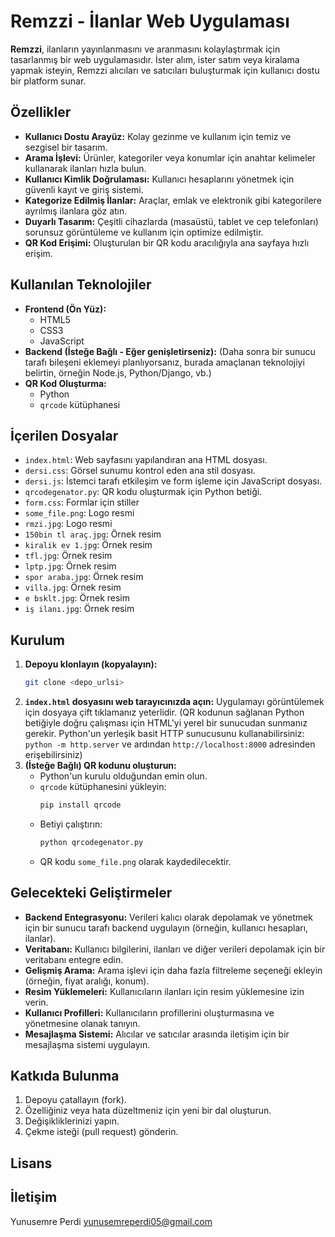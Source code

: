 # Remzzi -  İlanlar Web Uygulaması

**Remzzi**,  ilanların yayınlanmasını ve aranmasını kolaylaştırmak için tasarlanmış bir web uygulamasıdır. İster alım, ister satım veya kiralama yapmak isteyin, Remzzi alıcıları ve satıcıları buluşturmak için kullanıcı dostu bir platform sunar.

## Özellikler

* **Kullanıcı Dostu Arayüz:** Kolay gezinme ve kullanım için temiz ve sezgisel bir tasarım.
* **Arama İşlevi:** Ürünler, kategoriler veya konumlar için anahtar kelimeler kullanarak ilanları hızla bulun.
* **Kullanıcı Kimlik Doğrulaması:** Kullanıcı hesaplarını yönetmek için güvenli kayıt ve giriş sistemi.
* **Kategorize Edilmiş İlanlar:** Araçlar, emlak ve elektronik gibi kategorilere ayrılmış ilanlara göz atın.
* **Duyarlı Tasarım:** Çeşitli cihazlarda (masaüstü, tablet ve cep telefonları) sorunsuz görüntüleme ve kullanım için optimize edilmiştir.
* **QR Kod Erişimi:** Oluşturulan bir QR kodu aracılığıyla ana sayfaya hızlı erişim.

## Kullanılan Teknolojiler

* **Frontend (Ön Yüz):**
    * HTML5
    * CSS3
    * JavaScript
* **Backend (İsteğe Bağlı - Eğer genişletirseniz):** (Daha sonra bir sunucu tarafı bileşeni eklemeyi planlıyorsanız, burada amaçlanan teknolojiyi belirtin, örneğin Node.js, Python/Django, vb.)
* **QR Kod Oluşturma:**
    * Python
    * `qrcode` kütüphanesi

## İçerilen Dosyalar

* `index.html`: Web sayfasını yapılandıran ana HTML dosyası.
* `dersi.css`: Görsel sunumu kontrol eden ana stil dosyası.
* `dersi.js`: İstemci tarafı etkileşim ve form işleme için JavaScript dosyası.
* `qrcodegenator.py`: QR kodu oluşturmak için Python betiği.
* `form.css`: Formlar için stiller
* `some_file.png`: Logo resmi
* `rmzi.jpg`: Logo resmi
* `150bin tl araç.jpg`: Örnek resim
* `kiralik ev 1.jpg`: Örnek resim
* `tfl.jpg`: Örnek resim
* `lptp.jpg`: Örnek resim
* `spor araba.jpg`: Örnek resim
* `villa.jpg`: Örnek resim
* `e bsklt.jpg`: Örnek resim
* `iş ilanı.jpg`: Örnek resim

## Kurulum

1.  **Depoyu klonlayın (kopyalayın):**
    ```bash
    git clone <depo_urlsi>
    ```
2.  **`index.html` dosyasını web tarayıcınızda açın:**
    Uygulamayı görüntülemek için dosyaya çift tıklamanız yeterlidir. (QR kodunun sağlanan Python betiğiyle doğru çalışması için HTML'yi yerel bir sunucudan sunmanız gerekir. Python'un yerleşik basit HTTP sunucusunu kullanabilirsiniz: `python -m http.server` ve ardından `http://localhost:8000` adresinden erişebilirsiniz)
3.  **(İsteğe Bağlı) QR kodunu oluşturun:**
    * Python'un kurulu olduğundan emin olun.
    * `qrcode` kütüphanesini yükleyin:
        ```bash
        pip install qrcode
        ```
    * Betiyi çalıştırın:
        ```bash
        python qrcodegenator.py
        ```
    * QR kodu `some_file.png` olarak kaydedilecektir.

## Gelecekteki Geliştirmeler

* **Backend Entegrasyonu:** Verileri kalıcı olarak depolamak ve yönetmek için bir sunucu tarafı backend uygulayın (örneğin, kullanıcı hesapları, ilanlar).
* **Veritabanı:** Kullanıcı bilgilerini, ilanları ve diğer verileri depolamak için bir veritabanı entegre edin.
* **Gelişmiş Arama:** Arama işlevi için daha fazla filtreleme seçeneği ekleyin (örneğin, fiyat aralığı, konum).
* **Resim Yüklemeleri:** Kullanıcıların ilanları için resim yüklemesine izin verin.
* **Kullanıcı Profilleri:** Kullanıcıların profillerini oluşturmasına ve yönetmesine olanak tanıyın.
* **Mesajlaşma Sistemi:** Alıcılar ve satıcılar arasında iletişim için bir mesajlaşma sistemi uygulayın.

## Katkıda Bulunma


1.  Depoyu çatallayın (fork).
2.  Özelliğiniz veya hata düzeltmeniz için yeni bir dal oluşturun.
3.  Değişikliklerinizi yapın.
4.  Çekme isteği (pull request) gönderin.

## Lisans


## İletişim

Yunusemre Perdi
yunusemreperdi05@gmail.com
